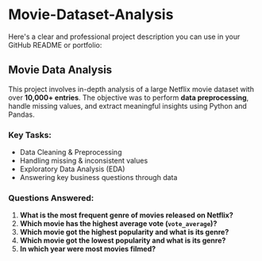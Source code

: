 # Movie-Dataset-Analysis
Here's a clear and professional project description you can use in your GitHub README or portfolio:

## Movie Data Analysis

This project involves in-depth analysis of a large Netflix movie dataset with over **10,000+ entries**. The objective was to perform **data preprocessing**, handle missing values, and extract meaningful insights using Python and Pandas.

### Key Tasks:

* Data Cleaning & Preprocessing
* Handling missing & inconsistent values
* Exploratory Data Analysis (EDA)
* Answering key business questions through data

### Questions Answered:

1. **What is the most frequent genre of movies released on Netflix?**
2. **Which movie has the highest average vote (`vote_average`)?**
3. **Which movie got the highest popularity and what is its genre?**
4. **Which movie got the lowest popularity and what is its genre?**
5. **In which year were most movies filmed?**
